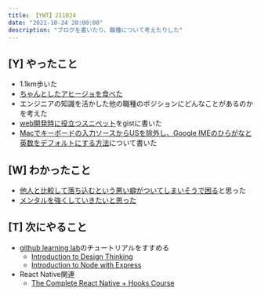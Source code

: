 ```yaml
---
title: 【YWT】211024
date: "2021-10-24 20:00:00"
description: "ブログを書いたり、職種について考えたりした"
---
```


## [Y] やったこと

- 1.1km歩いた
- [ちゃんとしたアヒージョを食べた](https://twitter.com/camomile_cafe/status/1452195723949142017)
- エンジニアの知識を活かした他の職種のポジションにどんなことがあるのかを考えた
- [web開発時に役立つスニペット](https://gist.github.com/LeeDDHH/edfd9e71c502cd41449d9a4cf3193481)をgistに書いた
- [Macでキーボードの入力ソースからUSを除外し、Google IMEのひらがなと英数をデフォルトにする方法](https://expfrom.me/mac-no-show-us-keyboard/)について書いた

## [W] わかったこと

- [他人と比較して落ち込むという悪い癖がついてしまいそうで困る](https://twitter.com/camomile_cafe/status/1452152746484764674?s=20)と思った
- [メンタルを強くしていきたいと思った](https://twitter.com/camomile_cafe/status/1452180885881561088?s=20)

## [T] 次にやること

- [github learning lab](https://lab.github.com/githubtraining)のチュートリアルをすすめる
  - [Introduction to Design Thinking](https://lab.github.com/githubtraining/introduction-to-design-thinking)
  - [Introduction to Node with Express](https://lab.github.com/everydeveloper/introduction-to-node-with-express)
- React Native関連
  - [The Complete React Native + Hooks Course](https://www.udemy.com/course/the-complete-react-native-and-redux-course/)

<!-- https://twitter.com/camomile_cafe/status/1455776680929230859?s=20 -->
